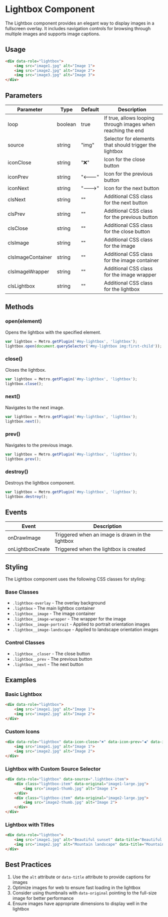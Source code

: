 # Lightbox Component

The Lightbox component provides an elegant way to display images in a fullscreen overlay. It includes navigation controls for browsing through multiple images and supports image captions.

## Usage

```html
<div data-role="lightbox">
    <img src="image1.jpg" alt="Image 1">
    <img src="image2.jpg" alt="Image 2">
    <img src="image3.jpg" alt="Image 3">
</div>
```

## Parameters

| Parameter | Type | Default | Description |
| --- | --- | --- | --- |
| loop | boolean | true | If true, allows looping through images when reaching the end |
| source | string | "img" | Selector for elements that should trigger the lightbox |
| iconClose | string | "❌" | Icon for the close button |
| iconPrev | string | "🡐" | Icon for the previous button |
| iconNext | string | "🡒" | Icon for the next button |
| clsNext | string | "" | Additional CSS class for the next button |
| clsPrev | string | "" | Additional CSS class for the previous button |
| clsClose | string | "" | Additional CSS class for the close button |
| clsImage | string | "" | Additional CSS class for the image |
| clsImageContainer | string | "" | Additional CSS class for the image container |
| clsImageWrapper | string | "" | Additional CSS class for the image wrapper |
| clsLightbox | string | "" | Additional CSS class for the lightbox |

## Methods

### open(element)
Opens the lightbox with the specified element.

```javascript
var lightbox = Metro.getPlugin('#my-lightbox', 'lightbox');
lightbox.open(document.querySelector('#my-lightbox img:first-child'));
```

### close()
Closes the lightbox.

```javascript
var lightbox = Metro.getPlugin('#my-lightbox', 'lightbox');
lightbox.close();
```

### next()
Navigates to the next image.

```javascript
var lightbox = Metro.getPlugin('#my-lightbox', 'lightbox');
lightbox.next();
```

### prev()
Navigates to the previous image.

```javascript
var lightbox = Metro.getPlugin('#my-lightbox', 'lightbox');
lightbox.prev();
```

### destroy()
Destroys the lightbox component.

```javascript
var lightbox = Metro.getPlugin('#my-lightbox', 'lightbox');
lightbox.destroy();
```

## Events

| Event | Description |
| --- | --- |
| onDrawImage | Triggered when an image is drawn in the lightbox |
| onLightboxCreate | Triggered when the lightbox is created |

## Styling

The Lightbox component uses the following CSS classes for styling:

### Base Classes
- `.lightbox-overlay` - The overlay background
- `.lightbox` - The main lightbox container
- `.lightbox__image` - The image container
- `.lightbox__image-wrapper` - The wrapper for the image
- `.lightbox__image-portrait` - Applied to portrait orientation images
- `.lightbox__image-landscape` - Applied to landscape orientation images

### Control Classes
- `.lightbox__closer` - The close button
- `.lightbox__prev` - The previous button
- `.lightbox__next` - The next button

## Examples

### Basic Lightbox
```html
<div data-role="lightbox">
    <img src="image1.jpg" alt="Image 1">
    <img src="image2.jpg" alt="Image 2">
</div>
```

### Custom Icons
```html
<div data-role="lightbox" data-icon-close="✖" data-icon-prev="◀" data-icon-next="▶">
    <img src="image1.jpg" alt="Image 1">
    <img src="image2.jpg" alt="Image 2">
</div>
```

### Lightbox with Custom Source Selector
```html
<div data-role="lightbox" data-source=".lightbox-item">
    <div class="lightbox-item" data-original="image1-large.jpg">
        <img src="image1-thumb.jpg" alt="Image 1">
    </div>
    <div class="lightbox-item" data-original="image2-large.jpg">
        <img src="image2-thumb.jpg" alt="Image 2">
    </div>
</div>
```

### Lightbox with Titles
```html
<div data-role="lightbox">
    <img src="image1.jpg" alt="Beautiful sunset" data-title="Beautiful sunset">
    <img src="image2.jpg" alt="Mountain landscape" data-title="Mountain landscape">
</div>
```

## Best Practices

1. Use the `alt` attribute or `data-title` attribute to provide captions for images
2. Optimize images for web to ensure fast loading in the lightbox
3. Consider using thumbnails with `data-original` pointing to the full-size image for better performance
4. Ensure images have appropriate dimensions to display well in the lightbox